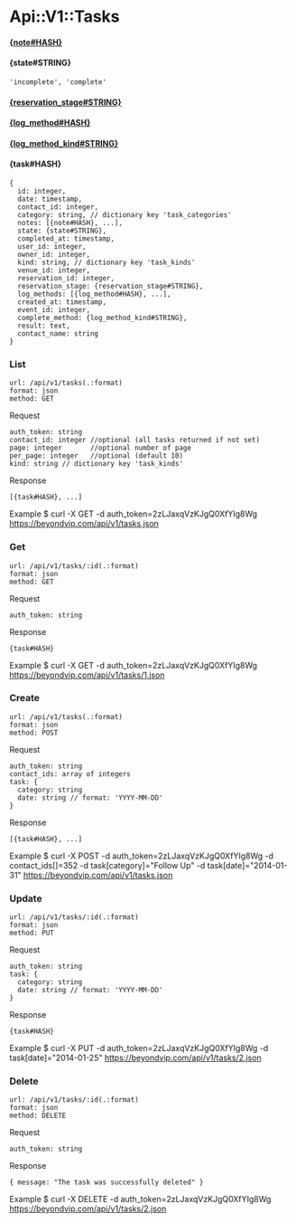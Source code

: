 # Api::V1::Tasks

#### [{note#HASH}](/api/notes.md#notehash)

#### {state#STRING}
    'incomplete', 'complete'

#### [{reservation_stage#STRING}](/api/reservations.md#stagestring)

#### [{log_method#HASH}](/api/log_methods.md#log_methodhash)

#### [{log_method_kind#STRING}](/api/log_methods.md#log_method_kindstring)

#### {task#HASH}
    {
      id: integer,
      date: timestamp,
      contact_id: integer,
      category: string, // dictionary key 'task_categories'
      notes: [{note#HASH}, ...],
      state: {state#STRING},
      completed_at: timestamp,
      user_id: integer,
      owner_id: integer,
      kind: string, // dictionary key 'task_kinds'
      venue_id: integer,
      reservation_id: integer,
      reservation_stage: {reservation_stage#STRING},
      log_methods: [{log_method#HASH}, ...],
      created_at: timestamp,
      event_id: integer,
      complete_method: {log_method_kind#STRING},
      result: text,
      contact_name: string
    }

### List
    url: /api/v1/tasks(.:format)
    format: json
    method: GET

  Request

    auth_token: string
    contact_id: integer //optional (all tasks returned if not set)
    page: integer       //optional number of page
    per_page: integer   //optional (default 10)
    kind: string // dictionary key 'task_kinds'

  Response

    [{task#HASH}, ...]

  Example
    $ curl -X GET -d auth_token=2zLJaxqVzKJgQ0XfYIg8Wg https://beyondvip.com/api/v1/tasks.json

### Get
    url: /api/v1/tasks/:id(.:format)
    format: json
    method: GET

  Request

    auth_token: string

  Response

    {task#HASH}

  Example
    $ curl -X GET -d auth_token=2zLJaxqVzKJgQ0XfYIg8Wg https://beyondvip.com/api/v1/tasks/1.json

### Create
    url: /api/v1/tasks(.:format)
    format: json
    method: POST

  Request

    auth_token: string
    contact_ids: array of integers
    task: {
      category: string
      date: string // format: 'YYYY-MM-DD'
    }

  Response

    [{task#HASH}, ...]

  Example
    $ curl -X POST -d auth_token=2zLJaxqVzKJgQ0XfYIg8Wg -d contact_ids[]=352 -d task[category]="Follow Up" -d task[date]="2014-01-31" https://beyondvip.com/api/v1/tasks.json

### Update
    url: /api/v1/tasks/:id(.:format)
    format: json
    method: PUT

  Request

    auth_token: string
    task: {
      category: string
      date: string // format: 'YYYY-MM-DD'
    }

  Response

    {task#HASH}

  Example
    $ curl -X PUT -d auth_token=2zLJaxqVzKJgQ0XfYIg8Wg -d task[date]="2014-01-25" https://beyondvip.com/api/v1/tasks/2.json

### Delete
    url: /api/v1/tasks/:id(.:format)
    format: json
    method: DELETE

  Request

    auth_token: string

  Response

    { message: "The task was successfully deleted" }

  Example
    $ curl -X DELETE -d auth_token=2zLJaxqVzKJgQ0XfYIg8Wg https://beyondvip.com/api/v1/tasks/2.json
